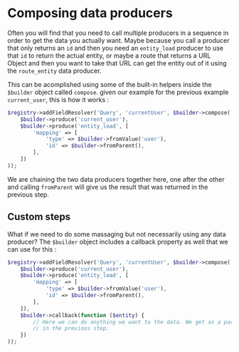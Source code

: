 # Composing data producers

Often you will find that you need to call multiple producers in a sequence in order to get the data you actually want. Maybe because you call a producer that only returns an `id` and then you need an `entity_load` producer to use that `id` to return the actual entity, or maybe a route that returns a URL Object and then you want to take that URL can get the entity out of it using the `route_entity` data producer.

This can be acomplished using some of the built-in helpers inside the `$builder` object called `compose`. given our example for the previous example `current_user`, this is how it works : 

```php
$registry->addFieldResolver('Query', 'currentUser', $builder->compose(
    $builder->produce('current_user'),
    $builder->produce('entity_load', [
        'mapping' => [
            'type' => $builder->fromValue('user'),
            'id' => $builder->fromParent(),
        ],
    ])
));
```

We are chaining the two data producers together here, one after the other and calling `fromParent` will give us the result that was returned in the previous step.

## Custom steps

What if we need to do some massaging but not necessarily using any data producer? The `$builder` object includes a callback property as well that we can use for this : 

```php
$registry->addFieldResolver('Query', 'currentUser', $builder->compose(
    $builder->produce('current_user'),
    $builder->produce('entity_load', [
        'mapping' => [
            'type' => $builder->fromValue('user'),
            'id' => $builder->fromParent(),
        ],
    ]),
    $builder->callback(function ($entity) {
        // Here we can do anything we want to the data. We get as a parameter anyting that was returned
        // in the previous step.
    })
));
```
